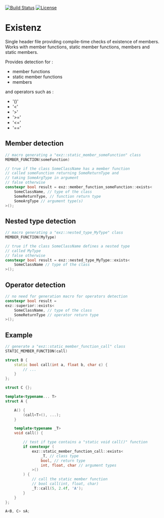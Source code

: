 [![Build Status](https://app.travis-ci.com/ThomasAUB/existenz.svg?branch=main)](https://travis-ci.com/ThomasAUB/existenz)
[![License](https://img.shields.io/github/license/ThomasAUB/Existenz.svg)](LICENSE)

# Existenz


Single header file providing compile-time checks of existence of members.
Works with member functions, static member functions, members and static members.


Provides detection for :

- member functions
- static member functions
- members

and operators such as :
- '()'
- '<'
- '>'
- '>='
- '<='
- '=='

## Member detection
```cpp
// macro generating a "exz::static_member_someFunction" class
MEMBER_FUNCTION(someFunction)

// true if the class SomeClassName has a member function
// called someFunction returning SomeReturnType and
// taking SomeArgType in argument
// false otherwise
constexpr bool result = exz::member_function_someFunction::exists<
    SomeClassName, // type of the class
    SomeReturnType, // function return type
    SomeArgType // argument type(s)
>();
```

## Nested type detection

```cpp
// macro generating a "exz::nested_type_MyType" class
MEMBER_FUNCTION(MyType)

// true if the class SomeClassName defines a nested type
// called MyType
// false otherwise
constexpr bool result = exz::nested_type_MyType::exists<
    SomeClassName // type of the class
>();
```

## Operator detection
```cpp
// no need for generation macro for operators detection
constexpr bool result = 
exz::superior::exists<
    SomeClassName, // type of the class
    SomeReturnType // operator return type
>();
```

## Example

```cpp
// generate a "exz::static_member_function_call" class
STATIC_MEMBER_FUNCTION(call)

struct B {
    static bool call(int a, float b, char c) {
        // ...
    }
};

struct C {};

template<typename... T>
struct A {

    A() {
        (call<T>(), ...);
    }

    template<typename _T>
    void call() {

        // test if type contains a "static void call()" function
        if constexpr (
            exz::static_member_function_call::exists<
                _T, // class type
                bool, // return type
                int, float, char // argument types
            >()
        ) {
            // call the static member function 
            // bool call(int, float, char)
            _T::call(5, 2.4f, 'A');
        }
    }
};

A<B, C> sA;
```



